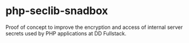 # php-seclib-snadbox
Proof of concept to improve the encryption and access of internal server secrets used by PHP applications at DD Fullstack.
